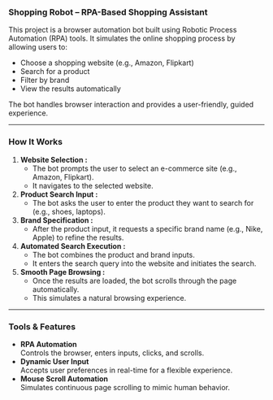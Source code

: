 ### Shopping Robot – RPA-Based Shopping Assistant
This project is a browser automation bot built using Robotic Process Automation (RPA) tools. It simulates the online shopping process by allowing users to:

- Choose a shopping website (e.g., Amazon, Flipkart)
- Search for a product
- Filter by brand
- View the results automatically

The bot handles browser interaction and provides a user-friendly, guided experience.

---

### How It Works

1. **Website Selection :**  
   - The bot prompts the user to select an e-commerce site (e.g., Amazon, Flipkart).
   - It navigates to the selected website.
2. **Product Search Input :**  
   - The bot asks the user to enter the product they want to search for (e.g., shoes, laptops).
3. **Brand Specification :**  
   - After the product input, it requests a specific brand name (e.g., Nike, Apple) to refine the results.
4. **Automated Search Execution :**  
   - The bot combines the product and brand inputs.
   - It enters the search query into the website and initiates the search.
5. **Smooth Page Browsing :**
   - Once the results are loaded, the bot scrolls through the page automatically.
   - This simulates a natural browsing experience.

---

### Tools & Features

- **RPA Automation**  
  Controls the browser, enters inputs, clicks, and scrolls.
- **Dynamic User Input**  
  Accepts user preferences in real-time for a flexible experience.
- **Mouse Scroll Automation**  
  Simulates continuous page scrolling to mimic human behavior.

